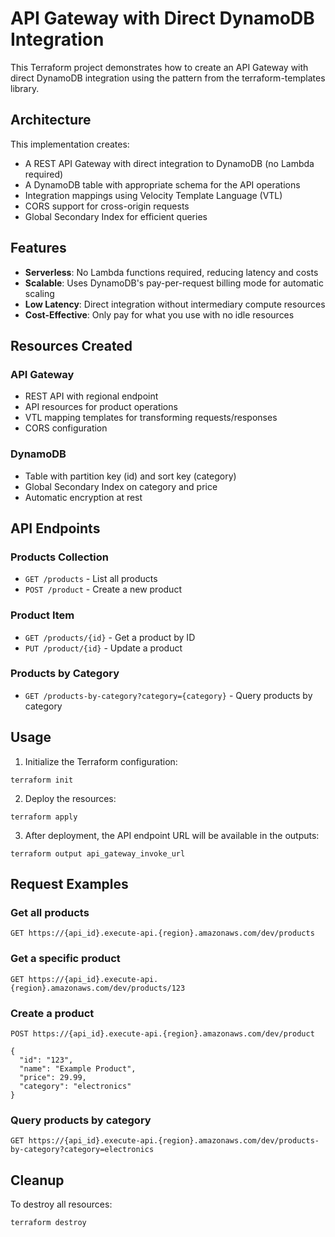 # API Gateway with Direct DynamoDB Integration

This Terraform project demonstrates how to create an API Gateway with direct DynamoDB integration using the pattern from the terraform-templates library.

## Architecture

This implementation creates:
- A REST API Gateway with direct integration to DynamoDB (no Lambda required)
- A DynamoDB table with appropriate schema for the API operations
- Integration mappings using Velocity Template Language (VTL)
- CORS support for cross-origin requests
- Global Secondary Index for efficient queries

## Features

- **Serverless**: No Lambda functions required, reducing latency and costs
- **Scalable**: Uses DynamoDB's pay-per-request billing mode for automatic scaling
- **Low Latency**: Direct integration without intermediary compute resources
- **Cost-Effective**: Only pay for what you use with no idle resources

## Resources Created

### API Gateway
- REST API with regional endpoint
- API resources for product operations
- VTL mapping templates for transforming requests/responses
- CORS configuration

### DynamoDB
- Table with partition key (id) and sort key (category)
- Global Secondary Index on category and price
- Automatic encryption at rest

## API Endpoints

### Products Collection
- `GET /products` - List all products
- `POST /product` - Create a new product

### Product Item
- `GET /products/{id}` - Get a product by ID
- `PUT /product/{id}` - Update a product

### Products by Category
- `GET /products-by-category?category={category}` - Query products by category

## Usage

1. Initialize the Terraform configuration:
```
terraform init
```

2. Deploy the resources:
```
terraform apply
```

3. After deployment, the API endpoint URL will be available in the outputs:
```
terraform output api_gateway_invoke_url
```

## Request Examples

### Get all products
```
GET https://{api_id}.execute-api.{region}.amazonaws.com/dev/products
```

### Get a specific product
```
GET https://{api_id}.execute-api.{region}.amazonaws.com/dev/products/123
```

### Create a product
```
POST https://{api_id}.execute-api.{region}.amazonaws.com/dev/product

{
  "id": "123",
  "name": "Example Product",
  "price": 29.99,
  "category": "electronics"
}
```

### Query products by category
```
GET https://{api_id}.execute-api.{region}.amazonaws.com/dev/products-by-category?category=electronics
```

## Cleanup

To destroy all resources:
```
terraform destroy
``` 